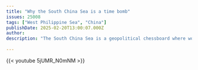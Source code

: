 ```yaml
---
title: "Why the South China Sea is a time bomb"
issues: 25008
tags: ["West Philippine Sea", "China"]
publishDate: 2025-02-20T13:00:07.000Z
author: 
description: "The South China Sea is a geopolitical chessboard where world powers are making bold moves and smaller nations are navigating a complex web of rivalries. Each disputed island, shipping route, and military base tells a story of power, resource control, and influence."
   
---
```


{{< youtube 5jUMR_N0mNM >}}